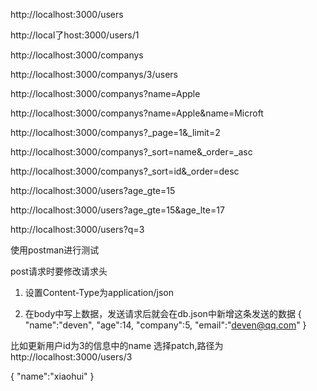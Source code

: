 <!-- 获取所有用户信息 -->
http://localhost:3000/users

<!-- 获取id为i的用户信息 -->
http://local了host:3000/users/1

<!-- 同理获取公司的所有信息 -->
http://localhost:3000/companys

<!-- 获取所有公司id 为3的用户 -->
http://localhost:3000/companys/3/users
<!-- 通过名字获取信息 -->
http://localhost:3000/companys?name=Apple

<!-- 根据多个名字获取公司信息 -->
http://localhost:3000/companys?name=Apple&name=Microft

<!-- 获取一页中两条数据 -->
http://localhost:3000/companys?_page=1&_limit=2

<!-- 根据name升序排序获取数据 asc升序 desc降序 -->
http://localhost:3000/companys?_sort=name&_order=_asc

<!-- 根据id升序排序获取数据 asc升序 desc降序 -->
http://localhost:3000/companys?_sort=id&_order=desc

<!-- 获取年龄30以上的 -->
http://localhost:3000/users?age_gte=15

<!-- 获取年龄区间 -->
http://localhost:3000/users?age_gte=15&age_lte=17

<!-- 搜索用户信息中含有3的信息 -->
http://localhost:3000/users?q=3


<!-- post请求 -->

使用postman进行测试

post请求时要修改请求头

1. 设置Content-Type为application/json

2. 在body中写上数据，发送请求后就会在db.json中新增这条发送的数据
{
   "name":"deven",
	"age":14,
	"company":5,
	"email":"deven@qq.com"
}

<!-- 更新数据patch -->

比如更新用户id为3的信息中的name
选择patch,路径为http://localhost:3000/users/3

{
"name":"xiaohui"
}